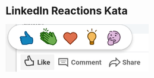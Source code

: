 # LinkedIn Reactions Kata

![Linkedin Reactions Logo Actions][reaction-icons-actions]

[reaction-icons-actions]: ./docs/linkedin-reaction-icons-actions.png